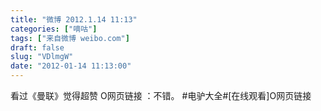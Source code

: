 ```yaml
---
title: "微博 2012.1.14 11:13"
categories: ["嘀咕"]
tags: ["来自微博 weibo.com"]
draft: false
slug: "VDlmgW"
date: "2012-01-14 11:13:00"
---
```


<p>看过《曼联》觉得超赞 O网页链接 ：不错。 #电驴大全#[在线观看]O网页链接 ​​​​</p>
